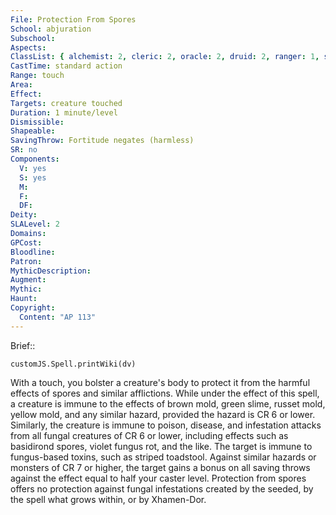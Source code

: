 ```yaml
---
File: Protection From Spores
School: abjuration
Subschool: 
Aspects: 
ClassList: { alchemist: 2, cleric: 2, oracle: 2, druid: 2, ranger: 1, shaman: 2, witch: 2 }
CastTime: standard action
Range: touch
Area: 
Effect: 
Targets: creature touched
Duration: 1 minute/level
Dismissible: 
Shapeable: 
SavingThrow: Fortitude negates (harmless)
SR: no
Components:
  V: yes
  S: yes
  M: 
  F: 
  DF: 
Deity: 
SLALevel: 2
Domains: 
GPCost: 
Bloodline: 
Patron: 
MythicDescription: 
Augment: 
Mythic: 
Haunt: 
Copyright:
  Content: "AP 113"
---
```

Brief:: 

```dataviewjs
customJS.Spell.printWiki(dv)
```

With a touch, you bolster a creature's body to protect it from the harmful effects of spores and similar afflictions. While under the effect of this spell, a creature is immune to the effects of brown mold, green slime, russet mold, yellow mold, and any similar hazard, provided the hazard is CR 6 or lower. Similarly, the creature is immune to poison, disease, and infestation attacks from all fungal creatures of CR 6 or lower, including  effects such as basidirond spores, violet fungus rot, and the like. The target is immune to fungus-based toxins, such as striped toadstool. Against similar hazards or monsters of CR 7 or higher, the target gains a bonus on all saving throws against the effect equal to half your caster level. Protection from spores offers no protection against fungal infestations created by the seeded, by the spell what grows within, or by Xhamen-Dor.
